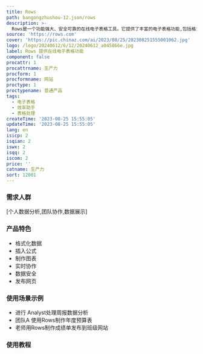 ```yaml
---
title: Rows
path: bangongzhushou-12.json/rows
description: >-
  Rows是一个功能强大、安全可靠的在线电子表格工具。它提供了丰富的电子表格功能,包括格式化、公式、图表等,能满足用户的大部分数据分析和呈现需求。Rows拥有直观的操作界面,新用户可以快速上手。同时它支持实时协作,多用户可以同时编辑一个文档。Rows提供了业界领先的安全机制,确保文档和数据的安全。它还支持将文档发布为网页,方便数据的浏览和共享。总的来说,Rows是一个功能强大且易于使用的在线电子表格工具,适合个人和团队进行数据分析和呈现。它的免费版本已经能满足大多数用户的需求。
source: 'https://rows.com'
cover: 'https://pic.chinaz.com/ai/2023/08/25/202308251555001062.jpg'
logo: /logo/20240612/6/12/20240612_a045866e.jpg
label: Rows 提供在线电子表格功能
component: false
procattr: 1
procattrname: 生产力
procform: 1
procformname: 网站
proctype: 1
proctypename: 普通产品
tags:
  - 电子表格
  - 效率助手
  - 表格处理
createTime: '2023-08-25 15:55:05'
updateTime: '2023-08-25 15:55:05'
lang: en
isicp: 2
isqian: 2
iswx: 2
isqq: 2
iscom: 2
price: ''
catname: 生产力
sort: 12001
---
```




### 需求人群
[个人数据分析,团队协作,数据展示]

### 产品特色
- 格式化数据
- 插入公式
- 制作图表
- 实时协作
- 数据安全
- 发布网页

### 使用场景示例
- 进行 Analyst处理周报数据分析
- 团队A 使用Rows制作年度预算表
- 老师用Rows制作成绩单发布到班级网站

### 使用教程


  
